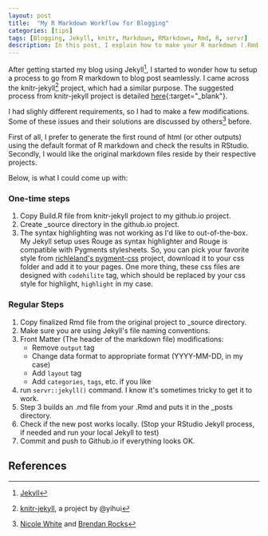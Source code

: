 ```yaml
---
layout: post
title:  "My R Markdown Workflow for Blogging"
categories: [tips]
tags: [Blogging, Jekyll, knitr, Markdown, RMarkdown, Rmd, R, servr]
description: In this post, I explain how to make your R markdown (.Rmd files) work as your blog post using knitr, servr, jekyll, and some tips and tricks.
---
```


After getting started my blog using Jekyll[^1], I started to wonder how tu setup a process to go from R markdown to blog post seamlessly. I came across the knitr-jekyll[^2] project, which had a similar purpose. The suggested process from knitr-jekyll project is detailed [here](http://yihui.name/knitr-jekyll/2014/09/jekyll-with-knitr.html){:target="_blank"}.

I had slighly different requirements, so I had to make a few modifications. Some of these issues and their solutions are discussed by others[^3] before.

First of all, I prefer to generate the first round of html (or other outputs) using the default format of R markdown and check the results in RStudio. Secondly, I would like the original markdown files reside by their respective projects.

Below, is what I could come up with:

### One-time steps

1. Copy Build.R file from knitr-jekyll project to my github.io project.
2. Create _source directory in the github.io project.
3. The syntax highlighting was not working as I'd like to out-of-the-box. My Jekyll setup uses Rouge as syntax highlighter and Rouge is compatible with Pygments stylesheets. So, you can pick your favorite style from [richleland's pygment-css](http://richleland.github.io/pygments-css/) project, download it to your css folder and add it to your pages. One more thing, these css files are designed with `codehilite` tag, which should be replaced by your css style for highlight, `highlight` in my case.

### Regular Steps

1. Copy finalized Rmd file from the original project to _source directory.
2. Make sure you are using Jekyll's file naming conventions.
2. Front Matter (The header of the markdown file) modifications:
    * Remove `output` tag
    * Change data format to appropriate format (YYYY-MM-DD, in my case)
    * Add `layout` tag
    * Add `categories`, `tags`, etc. if you like
3. run `servr::jekyll()` command. I know it's sometimes tricky to get it to work.
4. Step 3 builds an .md file from your .Rmd and puts it in the _posts directory.
5. Check if the new post works locally. (Stop your RStudio Jekyll process, if needed and run your local Jekyll to test)
6. Commit and push to Github.io if everything looks OK.

## References

[^1]: [Jekyll](https://jekyllrb.com)
[^2]: [knitr-jekyll](https://github.com/yihui/knitr-jekyll), a project by @yihui
[^3]: [Nicole White](http://nicolewhite.github.io/2015/02/07/r-blogging-with-rmarkdown-knitr-jekyll.html) and [Brendan Rocks](http://www.r-bloggers.com/blogging-with-rmarkdown-knitr-and-jekyll/)
